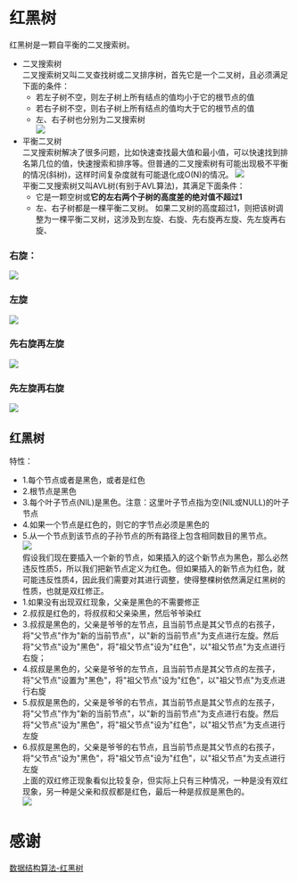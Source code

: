 # 红黑树
红黑树是一颗自平衡的二叉搜索树。
* 二叉搜索树  
二叉搜索树又叫二叉查找树或二叉排序树，首先它是一个二叉树，且必须满足下面的条件：
  * 若左子树不空，则左子树上所有结点的值均小于它的根节点的值
  * 若右子树不空，则右子树上所有结点的值均大于它的根节点的值
  * 左、右子树也分别为二叉搜索树  
![](https://upload-images.jianshu.io/upload_images/4314397-9588c432805a9570.png?imageMogr2/auto-orient/strip%7CimageView2/2/w/300/format/webp)  
* 平衡二叉树  
二叉搜索树解决了很多问题，比如快速查找最大值和最小值，可以快速找到排名第几位的值，快速搜索和排序等。但普通的二叉搜索树有可能出现极不平衡的情况(斜树)，这样时间复杂度就有可能退化成O(N)的情况。
![](https://upload-images.jianshu.io/upload_images/4314397-2f1facc1bcfc501c.png?imageMogr2/auto-orient/strip%7CimageView2/2/w/709/format/webp)  
平衡二叉搜索树又叫AVL树(有别于AVL算法)，其满足下面条件：
  * 它是一颗空树或**它的左右两个子树的高度差的绝对值不超过1**
  * 左、右子树都是一棵平衡二叉树。
如果二叉树的高度超过1，则把该树调整为一棵平衡二叉树，这涉及到左旋、右旋、先右旋再左旋、先左旋再右旋、
### 右旋：
![](https://upload-images.jianshu.io/upload_images/4314397-318ca114772ad3fc.png?imageMogr2/auto-orient/strip%7CimageView2/2/w/986/format/webp) 
### 左旋
![](https://upload-images.jianshu.io/upload_images/4314397-f06bb1d69571eaf0.png?imageMogr2/auto-orient/strip%7CimageView2/2/w/944/format/webp)  
### 先右旋再左旋
![](https://upload-images.jianshu.io/upload_images/4314397-d86683fad715ce89.png?imageMogr2/auto-orient/strip%7CimageView2/2/w/1000/format/webp)
### 先左旋再右旋
![](https://upload-images.jianshu.io/upload_images/4314397-fc689643c778438f.png?imageMogr2/auto-orient/strip%7CimageView2/2/w/1000/format/webp)
## 红黑树
特性：
* 1.每个节点或者是黑色，或者是红色
* 2.根节点是黑色
* 3.每个叶子节点(NIL)是黑色。注意：这里叶子节点指为空(NIL或NULL)的叶子节点
* 4.如果一个节点是红色的，则它的字节点必须是黑色的
* 5.从一个节点到该节点的子孙节点的所有路径上包含相同数目的黑节点。  
![](https://upload-images.jianshu.io/upload_images/4314397-a0bff7addb21cfe8.jpg?imageMogr2/auto-orient/strip%7CimageView2/2/w/268/format/webp)  
假设我们现在要插入一个新的节点，如果插入的这个新节点为黑色，那么必然违反性质5，所以我们把新节点定义为红色。但如果插入的新节点为红色，就可能违反性质4，因此我们需要对其进行调整，使得整棵树依然满足红黑树的性质，也就是双红修正。
 * 1.如果没有出现双红现象，父亲是黑色的不需要修正
 * 2.叔叔是红色的，将叔叔和父亲染黑，然后爷爷染红
 * 3.叔叔是黑色的，父亲是爷爷的左节点，且当前节点是其父节点的右孩子，将"父节点"作为"新的当前节点"，以"新的当前节点"为支点进行左旋。然后将"父节点"设为"黑色"，将"祖父节点"设为"红色"，以"祖父节点"为支点进行右旋；
 * 4.叔叔是黑色的，父亲是爷爷的左节点，且当前节点是其父节点的左孩子，将"父节点"设置为"黑色"，将"祖父节点"设为"红色"，以"祖父节点"为支点进行右旋
 * 5.叔叔是黑色的，父亲是爷爷的右节点，其当前节点是其父节点的左孩子，将"父节点"作为"新的当前节点"，以"新的当前节点"为支点进行右旋。然后将"父节点"设为"黑色"，将"祖父节点"设为"红色"，以"祖父节点"为支点进行左旋
 * 6.叔叔是黑色的，父亲是爷爷的右节点，且当前节点是其父节点的右孩子，将"父节点"设为"黑色"，将"祖父节点"设为"红色"，以"祖父节点"为支点进行左旋  
 上面的双红修正现象看似比较复杂，但实际上只有三种情况，一种是没有双红现象，另一种是父亲和叔叔都是红色，最后一种是叔叔是黑色的。  
 ![](https://upload-images.jianshu.io/upload_images/4314397-fae62fda145e9e35.png?imageMogr2/auto-orient/strip%7CimageView2/2/w/957/format/webp)  
 


















# 感谢
[数据结构算法-红黑树](https://www.jianshu.com/p/1bbb19156454)
